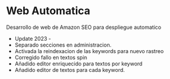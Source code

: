 # Web Automatica

Desarrollo de web de Amazon SEO para despliegue automatico

 - Update 2023 -
 - Separado secciones en administracion.
 - Activada la reindexacion de las keywords para nuevo rastreo
 - Corregido fallo en textos spin
 - Añadido editor enriquecido para textos por keyword
 - Añadido editor de textos para cada keyword.
 
